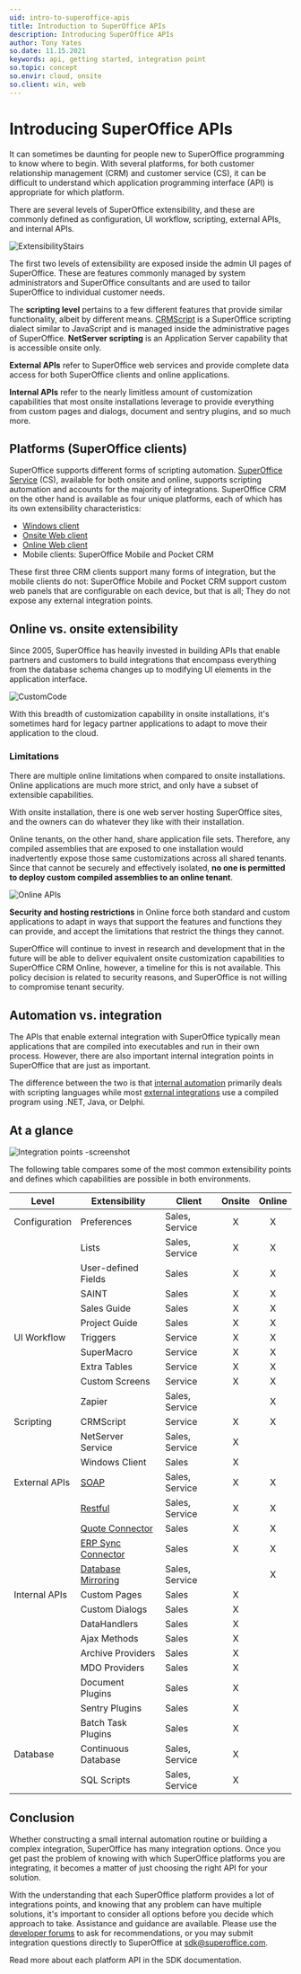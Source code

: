 ```yaml
---
uid: intro-to-superoffice-apis
title: Introduction to SuperOffice APIs
description: Introducing SuperOffice APIs
author: Tony Yates
so.date: 11.15.2021
keywords: api, getting started, integration point
so.topic: concept
so.envir: cloud, onsite
so.client: win, web
---
```


# Introducing SuperOffice APIs

It can sometimes be daunting for people new to SuperOffice programming to know where to begin. With several platforms, for both customer relationship management (CRM) and customer service (CS), it can be difficult to understand which application programming interface (API) is appropriate for which platform.

There are several levels of SuperOffice extensibility, and these are commonly defined as configuration, UI workflow, scripting, external APIs, and internal APIs.

![ExtensibilityStairs][img2]

The first two levels of extensibility are exposed inside the admin UI pages of SuperOffice. These are features commonly managed by system administrators and SuperOffice consultants and are used to tailor SuperOffice to individual customer needs.

The **scripting level** pertains to a few different features that provide similar functionality, albeit by different means. [CRMScript][3] is a SuperOffice scripting dialect similar to JavaScript and is managed inside the administrative pages of SuperOffice. **NetServer scripting** is an Application Server capability that is accessible onsite only.

**External APIs** refer to SuperOffice web services and provide complete data access for both SuperOffice clients and online applications.

**Internal APIs** refer to the nearly limitless amount of customization capabilities that most onsite installations leverage to provide everything from custom pages and dialogs, document and sentry plugins, and so much more.

## Platforms (SuperOffice clients)

SuperOffice supports different forms of scripting automation. [SuperOffice Service][4] (CS), available for both onsite and online, supports scripting automation and accounts for the majority of integrations. SuperOffice CRM on the other hand is available as four unique platforms, each of which has its own extensibility characteristics:

* [Windows client][5]
* [Onsite Web client][6]
* [Online Web client][7]
* Mobile clients: SuperOffice Mobile and Pocket CRM

These first three CRM clients support many forms of integration, but the mobile clients do not: SuperOffice Mobile and Pocket CRM support custom web panels that are configurable on each device, but that is all; They do not expose any external integration points.

## Online vs. onsite extensibility

Since 2005, SuperOffice has heavily invested in building APIs that enable partners and customers to build integrations that encompass everything from the database schema changes up to modifying UI elements in the application interface.

![CustomCode][img1]

With this breadth of customization capability in onsite installations, it's sometimes hard for legacy partner applications to adapt to move their application to the cloud.

### Limitations

There are multiple online limitations when compared to onsite installations. Online applications are much more strict, and only have a subset of extensible capabilities.

With onsite installation, there is one web server hosting SuperOffice sites, and the owners can do whatever they like with their installation.

Online tenants, on the other hand, share application file sets. Therefore, any compiled assemblies that are exposed to one installation would inadvertently expose those same customizations across all shared tenants. Since that cannot be securely and effectively isolated, **no one is permitted to deploy custom compiled assemblies to an online tenant**.

![Online APIs][img3]

**Security and hosting restrictions** in Online force both standard and custom applications to adapt in ways that support the features and functions they can provide, and accept the limitations that restrict the things they cannot.

SuperOffice will continue to invest in research and development that in the future will be able to deliver equivalent onsite customization capabilities to SuperOffice CRM Online, however, a timeline for this is not available. This policy decision is related to security reasons, and SuperOffice is not willing to compromise tenant security.

## Automation vs. integration

The APIs that enable external integration with SuperOffice typically mean applications that are compiled into executables and run in their own process. However, there are also important internal integration points in SuperOffice that are just as important.

The difference between the two is that [internal automation][14] primarily deals with scripting languages while most [external integrations][15] use a compiled program using .NET, Java, or Delphi.

## At a glance

![Integration points -screenshot][img5]

The following table compares some of the most common extensibility points and defines which capabilities are possible in both environments.

| Level | Extensibility | Client | Onsite | Online |
|---|---|---|:-:|:-:|
| Configuration | Preferences         | Sales, Service | X | X |
|               | Lists               | Sales, Service | X | X |
|               | User-defined Fields | Sales          | X | X |
|               | SAINT               | Sales          | X | X |
|               | Sales Guide         | Sales          | X | X |
|               | Project Guide       | Sales          | X | X |
| UI Workflow   | Triggers            | Service        | X | X |
|               | SuperMacro          | Service        | X | X |
|               | Extra Tables        | Service        | X | X |
|               | Custom Screens      | Service        | X | X |
|               | Zapier              | Sales, Service | | X |
| Scripting     | CRMScript           | Service        | X | X |
|               | NetServer Service   | Sales, Service | X | |
|               | Windows Client      | Sales          | X | |
| External APIs | [SOAP][9]           | Sales, Service | X | X |
|               | [Restful][8]        | Sales, Service | X | X |
|               | [Quote Connector][12]    | Sales | X | X |
|               | [ERP Sync Connector][11] | Sales | X | X |
|               | [Database Mirroring][13] | Sales, Service | | X |
| Internal APIs | Custom Pages        | Sales          | X | |
|               | Custom Dialogs      | Sales          | X | |
|               | DataHandlers        | Sales          | X | |
|               | Ajax Methods        | Sales          | X | |
|               | Archive Providers   | Sales          | X | |
|               | MDO Providers       | Sales          | X | |
|               | Document Plugins    | Sales          | X | |
|               | Sentry Plugins      | Sales          | X | |
|               | Batch Task Plugins  | Sales          | X | |
| Database      | Continuous Database | Sales, Service | X | |
|               | SQL Scripts         | Sales, Service | X | |

## Conclusion

Whether constructing a small internal automation routine or building a complex integration, SuperOffice has many integration options. Once you get past the problem of knowing with which SuperOffice platforms you are integrating, it becomes a matter of just choosing the right API for your solution.

With the understanding that each SuperOffice platform provides a lot of integrations points, and knowing that any problem can have multiple solutions, it's important to consider all options before you decide which approach to take. Assistance and guidance are available. Please use the [developer forums][1] to ask for recommendations, or you may submit integration questions directly to SuperOffice at [sdk@superoffice.com][2].

Read more about each platform API in the SDK documentation.

<!-- Referenced links -->
[1]: https://community.superoffice.com/en/developer/forum/
[2]: mailto:sdk@superoffice.com
[3]: ../../../crmscript/docs/overview/index.md
[4]: extend-service.md
[5]: extend-win.md
[6]: extend-web-onsite.md
[7]: extend-web-online.md
[8]: ../api-reference/restful/index.md
[9]: ../api-reference/soap/index.md
[10]: ../netserver/webhooks/index.md
[11]: ../netserver/erp-connectors/index.md
[12]: ../netserver/quote-connectors/index.md
[13]: ../../../superoffice-docs/docs/mirroring/overview.md
[14]: internal-automation.md
[15]: external-integration.md

<!-- Referenced images -->
[img1]: media/web-client-custom-code.png
[img2]: media/extensibilitystairs.png
[img3]: media/onlineapis.png
[img5]: media/integration-points.png
